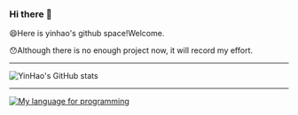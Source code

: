 ### Hi there 👋

<!--
**yinhao1102/yinhao1102** is a ✨ _special_ ✨ repository because its `README.md` (this file) appears on your GitHub profile.

Here are some ideas to get you started:

- 🔭 I’m currently working on ...
- 🌱 I’m currently learning ...
- 👯 I’m looking to collaborate on ...
- 🤔 I’m looking for help with ...
- 💬 Ask me about ...
- 📫 How to reach me: ...
- 😄 Pronouns: ...
- ⚡ Fun fact: ...
-->
😄Here is yinhao's github space!Welcome.

😯Although there is no enough project now, it will record my effort.

---
![YinHao's GitHub stats](https://github-readme-stats.vercel.app/api?username=yinhao1102&theme=dark&show_icons=true)

---
[![My language for programming](https://github-readme-stats.vercel.app/api/top-langs/?username=yinhao1102&theme=dark)](https://github.com/yinhao1102/github-readme-stats)
